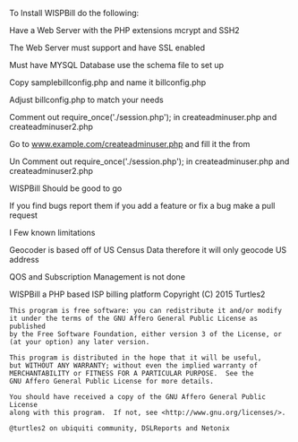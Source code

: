 To Install WISPBill do the following:

Have a Web Server with the PHP extensions mcrypt and SSH2

The Web Server must support and have SSL enabled

Must have MYSQL Database use the schema file to set up

Copy samplebillconfig.php and name it billconfig.php

Adjust billconfig.php to match your needs

Comment out require_once('./session.php'); in createadminuser.php and createadminuser2.php

Go to www.example.com/createadminuser.php and fill it the from

Un Comment out require_once('./session.php'); in createadminuser.php and createadminuser2.php

WISPBill Should be good to go


If  you find bugs report them if you add a feature or fix a bug make a pull request


I Few known limitations

Geocoder is based off of US Census Data therefore it will only geocode US address

QOS and Subscription Management is not done 

WISPBill a PHP based ISP billing platform
    Copyright (C) 2015  Turtles2

    This program is free software: you can redistribute it and/or modify
    it under the terms of the GNU Affero General Public License as published
    by the Free Software Foundation, either version 3 of the License, or
    (at your option) any later version.

    This program is distributed in the hope that it will be useful,
    but WITHOUT ANY WARRANTY; without even the implied warranty of
    MERCHANTABILITY or FITNESS FOR A PARTICULAR PURPOSE.  See the
    GNU Affero General Public License for more details.

    You should have received a copy of the GNU Affero General Public License
    along with this program.  If not, see <http://www.gnu.org/licenses/>.

	@turtles2 on ubiquiti community, DSLReports and Netonix 